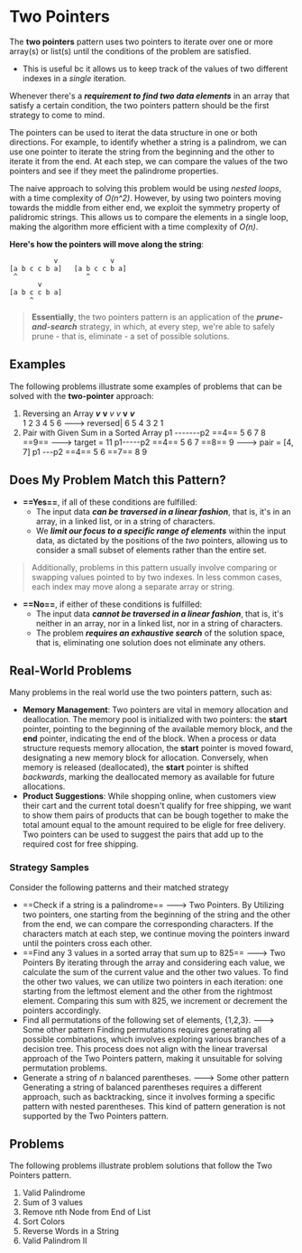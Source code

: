 # Two Pointers
The **two pointers** pattern uses two pointers to iterate over one or more array(s) or list(s) until the conditions of the problem are satisfied. 
* This is useful bc it allows us to keep track of the values of two different indexes in a *single* iteration.

Whenever there's a ***requirement to find two data elements*** in an array that satisfy a certain condition, the two pointers pattern should be the first strategy to come to mind.

The pointers can be used to iterat the data structure in one or both directions. For example, to identify whether a string is a palindrom, we can use one pointer to iterate the string from the beginning and the other to iterate it from the end. At each step, we can compare the values of the two pointers and see if they meet the palindrome properties.

The naive approach to solving this problem would be using *nested loops*, with a time complexity of *O(n^2)*. However, by using two pointers moving towards the middle from either end, we exploit the symmetry property of palidromic strings. This allows us to compare the elements in a single loop, making the algorithm more efficient with a time complexity of *O(n)*.


**Here's how the pointers will move along the string**:
```
           v             v
[a b c c b a]   [a b c c b a]
 ^                 ^
       v
[a b c c b a]
     ^
```
> **Essentially**, the two pointers pattern is an application of the ***prune-and-search*** strategy, in which, at every step, we're able to safely prune - that is, eliminate - a set of possible solutions.

## Examples
The following problems illustrate some examples of problems that can be solved with the **two-pointer** approach:
1. Reversing an Array
***v*** **v** *v* *v* **v**         ***v***         
1 2 3 4 5 6  --->  reversed| 6 5 4 3 2 1
2. Pair with Given Sum in a Sorted Array
p1 -------p2
==4== 5 6 7 8 ==9==   ---> target = 11
p1-----p2
==4== 5 6 7 ==8== 9  ---> pair = [4, 7]
p1 ---p2
==4== 5 6 ==7== 8 9

## Does My Problem Match this Pattern?
* **==Yes==**, if all of these conditions are fulfilled:
    - The input data ***can be traversed in a linear fashion***, that is, it's in an array, in a linked list, or in a string of characters.
    - We ***limit our focus to a specific range of elements*** within the input data, as dictated by the positions of the *two* pointers, allowing us to consider a small subset of elements rather than the entire set.

> Additionally, problems in this pattern usually involve comparing or swapping values pointed to by two indexes. In less common cases, each index may move along a separate array or string.

* **==No==**, if either of these conditions is fulfilled:
   - The input data ***cannot be traversed in a linear fashion***, that is, it's neither in an array, nor in a linked list, nor in a string of characters.
   - The problem ***requires an exhaustive search*** of the solution space, that is, eliminating one solution does not eliminate any others.

## Real-World Problems
Many problems in the real world use the two pointers pattern, such as:
* **Memory Management**: Two pointers are vital in memory allocation and deallocation. The memory pool is initialized with two pointers: the **start** pointer, pointing to the beginning of the available memory block, and the **end** pointer, indicating the end of the block. When a process or data structure requests memory allocation, the **start** pointer is moved foward, designating a new memory block for allocation. Conversely, when memory is released (deallocated), the **start** pointer is shifted *backwards*, marking the deallocated memory as available for future allocations.
* **Product Suggestions**: While shopping online, when customers view their cart and the current total doesn't qualify for free shipping, we want to show them pairs of products that can be bough together to make the total amount equal to the amount required to be eligle for free delivery. Two pointers can be used to suggest the pairs that add up to the required cost for free shipping.

### Strategy Samples
Consider the following patterns and their matched strategy
* ==Check if a string is a palindrome== ---> Two Pointers.
By Utilizing two pointers, one starting from the beginning of the string and the other from the end, we can compare the corresponding characters. If the characters match at each step, we continue moving the pointers inward until the pointers cross each other.
* ==Find any 3 values in a sorted array that sum up to 825== ---> Two Pointers
By iterating through the array and considering each value, we calculate the sum of the current value and the other two values. To find the other two values, we can utilize two pointers in each iteration: one starting from the leftmost element and the other from the rightmost element. Comparing this sum with 825, we increment or decrement the pointers accordingly.
* Find all permutations of the following set of elements, {1,2,3}. ---> Some other pattern
Finding permutations requires generating all possible combinations, which involves exploring various branches of a decision tree. This process does not align with the linear traversal approach of the Two Pointers pattern, making it unsuitable for solving permutation problems.
* Generate a string of *n* balanced parentheses. ---> Some other pattern
Generating a string of balanced parentheses requires a different approach, such as backtracking, since it involves forming a specific pattern with nested parentheses. This kind of pattern generation is not supported by the Two Pointers pattern.

## Problems
The following problems illustrate problem solutions that follow the Two Pointers pattern.
1. Valid Palindrome
2. Sum of 3 values
3. Remove nth Node from End of List
4. Sort Colors
5. Reverse Words in a String
6. Valid Palindrom II
